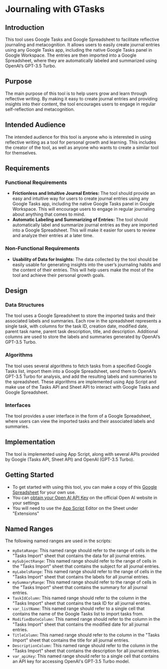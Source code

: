 # Journaling with GTasks

## Introduction

This tool uses Google Tasks and Google Spreadsheet to facilitate reflective journaling and metacognition. It allows users to easily create journal entries using any Google Tasks app, including the native Google Tasks panel in Google Workspace. The entries are then imported into a Google Spreadsheet, where they are automatically labeled and summarized using OpenAI’s GPT-3.5 Turbo.

## Purpose

The main purpose of this tool is to help users grow and learn through reflective writing. By making it easy to create journal entries and providing insights into their content, the tool encourages users to engage in regular self-reflection and metacognition.

## Intended Audience

The intended audience for this tool is anyone who is interested in using reflective writing as a tool for personal growth and learning. This includes the creator of the tool, as well as anyone who wants to create a similar tool for themselves.

## Requirements

### Functional Requirements

- **Frictionless and Intuitive Journal Entries:** The tool should provide an easy and intuitive way for users to create journal entries using any Google Tasks app, including the native Google Tasks panel in Google Workspace. This will encourage users to engage in regular journaling about anything that comes to mind.
- **Automatic Labeling and Summarizing of Entries:** The tool should automatically label and summarize journal entries as they are imported into a Google Spreadsheet. This will make it easier for users to review and analyze their entries at a later time.

### Non-Functional Requirements

- **Usability of Data for Insights:** The data collected by the tool should be easily usable for generating insights into the user’s journaling habits and the content of their entries. This will help users make the most of the tool and achieve their personal growth goals.

## Design

### Data Structures

The tool uses a Google Spreadsheet to store the imported tasks and their associated labels and summaries. Each row in the spreadsheet represents a single task, with columns for the task ID, creation date, modified date, parent task name, parent task description, title, and description. Additional columns are used to store the labels and summaries generated by OpenAI’s GPT-3.5 Turbo.

### Algorithms

The tool uses several algorithms to fetch tasks from a specified Google Tasks list, import them into a Google Spreadsheet, send them to OpenAI’s GPT-3.5 Turbo for analysis, and add the resulting labels and summaries to the spreadsheet. These algorithms are implemented using App Script and make use of the Tasks API and Sheet API to interact with Google Tasks and Google Spreadsheet.

### Interfaces

The tool provides a user interface in the form of a Google Spreadsheet, where users can view the imported tasks and their associated labels and summaries.

## Implementation

The tool is implemented using App Script, along with several APIs provided by Google (Tasks API, Sheet API) and OpenAI (GPT-3.5 Turbo).

## Getting Started

- To get started with using this tool, you can make a copy of this [Google Spreadsheet](https://docs.google.com/spreadsheets/d/17E_Q152dVUw7MTGq_MCB-hyDpCzgmYTjjvaaBOIuG0c/edit?usp=sharing) for your own use.
- You can [obtain your Open AI API Key](https://help.openai.com/en/articles/4936850-where-do-i-find-my-secret-api-key) on the official Open AI website in your settings 
- You will need to use the [App Script](https://developers.google.com/apps-script/overview?hl=en) Editor on the Sheet under "Extensions"

## Named Ranges

The following named ranges are used in the scripts:

- `myDataRange`: This named range should refer to the range of cells in the "Tasks Import" sheet that contains the data for all journal entries.
- `mySubjectRange`: This named range should refer to the range of cells in the "Tasks Import" sheet that contains the subject for all journal entries.
- `myLabelsRange`: This named range should refer to the range of cells in the "Tasks Import" sheet that contains the labels for all journal entries.
- `mySummaryRange`: This named range should refer to the range of cells in the "Tasks Import" sheet that contains the summary for all journal entries.
- `TaskIdColumn`: This named range should refer to the column in the "Tasks Import" sheet that contains the task ID for all journal entries.
- `var_listName`: This named range should refer to a single cell that contains the name of the Google Tasks list to import tasks from.
- `ModifiedDateColumn`: This named range should refer to the column in the "Tasks Import" sheet that contains the modified date for all journal entries.
- `TitleColumn`: This named range should refer to the column in the "Tasks Import" sheet that contains the title for all journal entries.
- `DescriptionColumn`: This named range should refer to the column in the "Tasks Import" sheet that contains the description for all journal entries.
- `var_apiKey`: This named range should refer to a single cell that contains an API key for accessing OpenAI's GPT-3.5 Turbo model.
